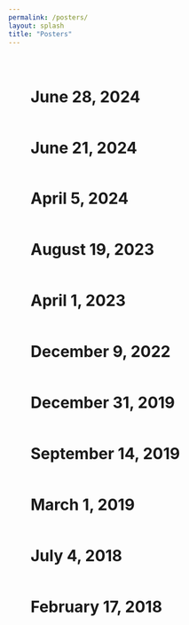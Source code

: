 ```yaml
---
permalink: /posters/
layout: splash
title: "Posters"
---
```


<figure style="padding-top: 20px; width: 75%" class="align-center">

<h1>June 28, 2024</h1>
<img src="{{ site.url }}{{ site.baseurl }}/assets/images/posters/poster-2024-06-28.png" alt="">

<h1>June 21, 2024</h1>
<img src="{{ site.url }}{{ site.baseurl }}/assets/images/posters/poster-2024-06-21.png" alt="">

<h1>April 5, 2024</h1>
<img src="{{ site.url }}{{ site.baseurl }}/assets/images/posters/poster-2024-04-05.png" alt="">

<h1>August 19, 2023</h1>
<img src="{{ site.url }}{{ site.baseurl }}/assets/images/posters/poster-2023-08-19.jpg" alt="">

<h1>April 1, 2023</h1>
<img src="{{ site.url }}{{ site.baseurl }}/assets/images/posters/poster-2023-04-01.png" alt="">

<h1>December 9, 2022</h1>
<img src="{{ site.url }}{{ site.baseurl }}/assets/images/posters/poster-2022-12-09.png" alt="">

<h1>December 31, 2019</h1>
<img src="{{ site.url }}{{ site.baseurl }}/assets/images/posters/poster-2019-12-31.png" alt="">

<h1>September 14, 2019</h1>
<img src="{{ site.url }}{{ site.baseurl }}/assets/images/posters/poster-2019-09-14.jpg" alt="">

<h1>March 1, 2019</h1>
<img src="{{ site.url }}{{ site.baseurl }}/assets/images/posters/poster-2019-03-01.jpg" alt="">

<h1>July 4, 2018</h1>
<img src="{{ site.url }}{{ site.baseurl }}/assets/images/posters/poster-2018-07-04.jpg" alt="">

<h1>February 17, 2018</h1>
<img src="{{ site.url }}{{ site.baseurl }}/assets/images/posters/poster-2018-02-17.jpg" alt="">
</figure>
